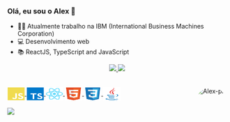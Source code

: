 ### Olá, eu sou o Alex 👋

- 👨‍💼 Atualmente trabalho na IBM (International Business Machines Corporation)
- 💻 Desenvolvimento web
- 📚 ReactJS, TypeScript and JavaScript

<div align="center">
  <a href="https://github.com/alex-s1s">
  <img height="180em" src="https://github-readme-stats.vercel.app/api?username=alex-s1s&show_icons=true&theme=buefy&include_all_commits=true&count_private=true"/>
  <img height="180em" src="https://github-readme-stats.vercel.app/api/top-langs/?username=alex-s1s&layout=compact&langs_count=7&theme=buefy"/>
</div>
  <br/>
<div style="display: inline_block"><br>
  <img align="center" alt="Alex-Js" height="30" width="40" src="https://raw.githubusercontent.com/devicons/devicon/master/icons/javascript/javascript-plain.svg">
  <img align="center" alt="Alex-Ts" height="30" width="40" src="https://raw.githubusercontent.com/devicons/devicon/master/icons/typescript/typescript-plain.svg">
  <img align="center" alt="Alex-React" height="30" width="40" src="https://raw.githubusercontent.com/devicons/devicon/master/icons/react/react-original.svg">
  <img align="center" alt="Alex-HTML" height="30" width="40" src="https://raw.githubusercontent.com/devicons/devicon/master/icons/html5/html5-original.svg">
  <img align="center" alt="Alex-CSS" height="30" width="40" src="https://raw.githubusercontent.com/devicons/devicon/master/icons/css3/css3-original.svg">
  <img align="center" alt="Alex-Python" height="30" width="40" src="https://raw.githubusercontent.com/devicons/devicon/master/icons/java/java-original.svg">
  <img align="right" alt="Alex-pic" height="150" style="border-radius:50px;" src="https://upload.wikimedia.org/wikipedia/commons/3/35/Tux.svg">
</div>
  
<br/>
  
<div> 
  <a href="https://www.linkedin.com/in/alex-s1s/" target="_blank"><img src="https://img.shields.io/badge/-LinkedIn-%230077B5?style=for-the-badge&logo=linkedin&logoColor=white" target="_blank"></a> 
</div>
